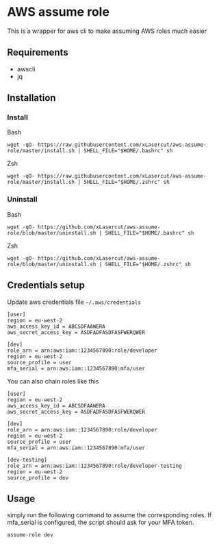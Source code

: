 # AWS assume role

This is a wrapper for aws cli to make assuming AWS roles much easier

## Requirements

- awscli
- jq

## Installation

### Install

Bash
```shell
wget -qO- https://raw.githubusercontent.com/xLasercut/aws-assume-role/master/install.sh | SHELL_FILE="$HOME/.bashrc" sh
```

Zsh
```shell
wget -qO- https://raw.githubusercontent.com/xLasercut/aws-assume-role/master/install.sh | SHELL_FILE="$HOME/.zshrc" sh
```

### Uninstall

Bash
```shell
wget -qO- https://github.com/xLasercut/aws-assume-role/blob/master/uninstall.sh | SHELL_FILE="$HOME/.bashrc" sh
```

Zsh
```shell
wget -qO- https://github.com/xLasercut/aws-assume-role/blob/master/uninstall.sh | SHELL_FILE="$HOME/.zshrc" sh
```

## Credentials setup

Update aws credentials file `~/.aws/credentials`
```text
[user]
region = eu-west-2
aws_access_key_id = ABCSDFAAWERA
aws_secret_access_key = ASDFADFASDFASFWERQWER

[dev]
role_arn = arn:aws:iam::1234567890:role/developer
region = eu-west-2
source_profile = user
mfa_serial = arn:aws:iam::1234567890:mfa/user
```

You can also chain roles like this
```text
[user]
region = eu-west-2
aws_access_key_id = ABCSDFAAWERA
aws_secret_access_key = ASDFADFASDFASFWERQWER

[dev]
role_arn = arn:aws:iam::1234567890:role/developer
region = eu-west-2
source_profile = user
mfa_serial = arn:aws:iam::1234567890:mfa/user

[dev-testing]
role_arn = arn:aws:iam::1234567890:role/developer-testing
region = eu-west-2
source_profile = dev
```

## Usage

simply run the following command to assume the corresponding roles. If mfa_serial is configured, the script should ask for your MFA token.
```shell
assume-role dev
```